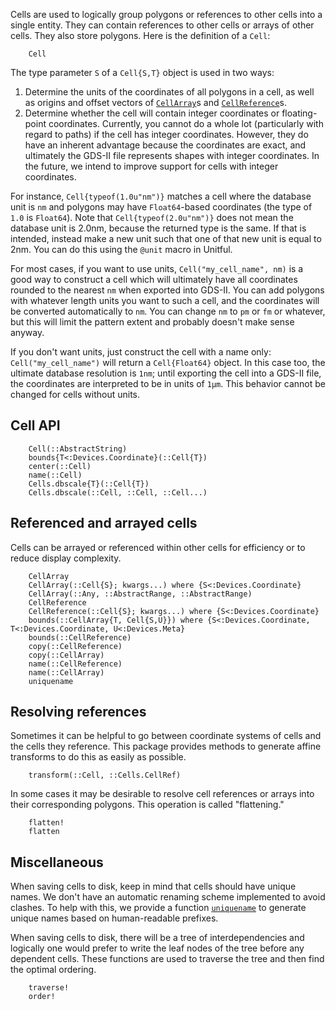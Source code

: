 Cells are used to logically group polygons or references to other cells
into a single entity. They can contain references to other cells or arrays of
other cells. They also store polygons. Here is the definition of a `Cell`:

```@docs
    Cell
```

The type parameter `S` of a `Cell{S,T}` object is used in two ways:

1. Determine the units of the coordinates of all polygons in a cell, as well
   as origins and offset vectors of [`CellArray`](@ref)s and
   [`CellReference`](@ref)s.
2. Determine whether the cell will contain integer coordinates or floating-point
   coordinates. Currently, you cannot do a whole lot (particularly with regard
   to paths) if the cell has integer coordinates. However, they do have an
   inherent advantage because the coordinates are exact, and ultimately the
   GDS-II file represents shapes with integer coordinates. In the future,
   we intend to improve support for cells with integer coordinates.

For instance, `Cell{typeof(1.0u"nm")}` matches a cell where the database
unit is `nm` and polygons may have `Float64`-based coordinates (the type of
`1.0` is `Float64`). Note that `Cell{typeof(2.0u"nm")}` does not mean the database
unit is 2.0nm, because the returned type is the same. If that is intended,
instead make a new unit such that one of that new unit is equal to 2nm. You can
do this using the `@unit` macro in Unitful.

For most cases, if you want to use units, `Cell("my_cell_name", nm)`
is a good way to construct a cell which will ultimately have all coordinates
rounded to the nearest `nm` when exported into GDS-II. You can add polygons
with whatever length units you want to such a cell, and the coordinates will
be converted automatically to `nm`. You can change `nm` to `pm` or `fm` or
whatever, but this will limit the pattern extent and probably doesn't
make sense anyway.

If you don't want units, just construct the cell with a name only:
`Cell("my_cell_name")` will return a `Cell{Float64}` object. In this case too,
the ultimate database resolution is `1nm`; until exporting the cell into a GDS-II
file, the coordinates are interpreted to be in units of `1μm`. This behavior
cannot be changed for cells without units.

## Cell API

```@docs
    Cell(::AbstractString)
    bounds{T<:Devices.Coordinate}(::Cell{T})
    center(::Cell)
    name(::Cell)
    Cells.dbscale{T}(::Cell{T})
    Cells.dbscale(::Cell, ::Cell, ::Cell...)
```
## Referenced and arrayed cells

Cells can be arrayed or referenced within other cells for efficiency or to reduce
display complexity.

```@docs
    CellArray
    CellArray(::Cell{S}; kwargs...) where {S<:Devices.Coordinate}
    CellArray(::Any, ::AbstractRange, ::AbstractRange)
    CellReference
    CellReference(::Cell{S}; kwargs...) where {S<:Devices.Coordinate}
    bounds(::CellArray{T, Cell{S,U}}) where {S<:Devices.Coordinate, T<:Devices.Coordinate, U<:Devices.Meta}
    bounds(::CellReference)
    copy(::CellReference)
    copy(::CellArray)
    name(::CellReference)
    name(::CellArray)
    uniquename
```
## Resolving references

Sometimes it can be helpful to go between coordinate systems of cells and the
cells they reference. This package provides methods to generate affine transforms
to do this as easily as possible.

```@docs
    transform(::Cell, ::Cells.CellRef)
```

In some cases it may be desirable to resolve cell references or arrays into their
corresponding polygons. This operation is called "flattening."
```@docs
    flatten!
    flatten
```

## Miscellaneous

When saving cells to disk, keep in mind that cells should have unique names.
We don't have an automatic renaming scheme implemented to avoid clashes. To
help with this, we provide a function [`uniquename`](@ref) to generate unique
names based on human-readable prefixes.

When saving cells to disk, there will be a tree of interdependencies and logically
one would prefer to write the leaf nodes of the tree before any dependent cells.
These functions are used to traverse the tree and then find the optimal ordering.
```@docs
    traverse!
    order!
```
